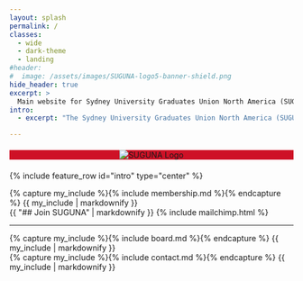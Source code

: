 ```yaml
---
layout: splash
permalink: /
classes: 
  - wide
  - dark-theme
  - landing
#header:
#  image: /assets/images/SUGUNA-logo5-banner-shield.png
hide_header: true
excerpt: >
  Main website for Sydney University Graduates Union North America (SUGUNA).
intro: 
  - excerpt: "The Sydney University Graduates Union North America (SUGUNA) is a 501(c)7 not-for-profit organisation that promotes the interests of the University of Sydney and its engagement with alumni in North America (United States, Canada and Mexico)."

---
```


<!-- Logo and Banner -->
<div style="align:center; text-align: center; margin: 20px 0; background-color: #ce1126ff;">
<img src="{{ site.baseurl }}/assets/images/SUGUNA-logo5-banner-shield.png" alt="SUGUNA Logo" style="max-width: 1200px;">
</div>

{% include feature_row id="intro" type="center" %} 

<div class="two-column-layout">
  <div class="column">
   {% capture my_include %}{% include membership.md %}{% endcapture %}
   {{ my_include | markdownify }}
    </div>
  <div class="column">
    {{ "## Join SUGUNA" | markdownify }}
    {% include mailchimp.html %}
  </div>
</div>

---
<!-- About section -->

<div class="two-column-layout">
  <div class="column">
   {% capture my_include %}{% include board.md %}{% endcapture %}
   {{ my_include | markdownify }}
    </div>
  <div class="column">
   {% capture my_include %}{% include contact.md %}{% endcapture %}
   {{ my_include | markdownify }}
  </div>
</div>
